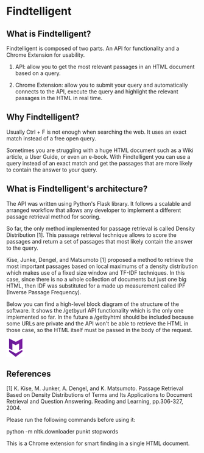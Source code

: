 Findtelligent
=============

What is Findtelligent?
----------------------

Findtelligent is composed of two parts. An API for functionality and a Chrome Extension for usability.

1. API: allow you to get the most relevant passages in an HTML document based on a query.

2. Chrome Extension: allow you to submit your query and automatically connects to the API, execute the query and highlight the relevant passages in the HTML in real time.

Why Findtelligent?
------------------

Usually Ctrl + F is not enough when searching the web. It uses an exact match instead of a free open query. 

Sometimes you are struggling with a huge HTML document such as a Wiki article, a User Guide, or even an e-book. With Findtelligent you can use a query instead of an exact match and get the passages that are more likely to contain the answer to your query.

What is Findtelligent's architecture?
-------------------------------------

The API was written using Python's Flask library. It follows a scalable and arranged workflow that allows any developer to implement a different passage retrieval method for scoring.

So far, the only method implemented for passage retrieval is called Density Distribution [1]. This passage retrieval technique allows to score the passages and return a set of passages that most likely contain the answer to the query.

Kise, Junke, Dengel, and Matsumoto [1] proposed a method to retrieve the most important passages based on local maximums of a density distribution which makes use of a fixed size window and TF-IDF techniques. In this case, since there is no a whole collection of documents but just one big HTML, then IDF was substituted for a made up measurement called IPF (Inverse Passage Frequency).

Below you can find a high-level block diagram of the structure of the software. It shows the /getbyurl API functionality which is the only one implemented so far. In the future a /getbyhtml should be included because some URLs are private and the API won't be able to retrieve the HTML in those case, so the HTML itself must be passed in the body of the request.

![alt text](https://github.com/adam-p/markdown-here/raw/master/src/common/images/icon48.png "Block Diagram of Findtelligent API")


References
----------

[1] K. Kise, M. Junker, A. Dengel, and K. Matsumoto. Passage Retrieval Based on Density Distributions of Terms and Its Applications to Document Retrieval and Question Answering. Reading and Learning, pp.306-327, 2004.



Please run the following commands before using it:

python -m nltk.downloader punkt stopwords

This is a Chrome extension for smart finding in a single HTML document.
